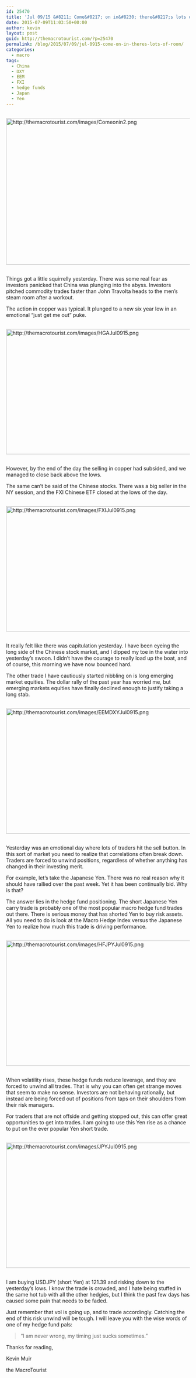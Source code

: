 ```yaml
---
id: 25470
title: 'Jul 09/15 &#8211; Come&#8217; on in&#8230; there&#8217;s lots of room'
date: 2015-07-09T11:03:50+00:00
author: kevin
layout: post
guid: http://themacrotourist.com/?p=25470
permalink: /blog/2015/07/09/jul-0915-come-on-in-theres-lots-of-room/
categories:
  - macro
tags:
  - China
  - DXY
  - EEM
  - FXI
  - hedge funds
  - Japan
  - Yen
---
```


  <img src="http://themacrotourist.com/images/Comeonin2.png" alt="http://themacrotourist.com/images/Comeonin2.png" style="margin:30px auto;display:block;" width="600" height="400">

Things got a little squirrelly yesterday. There was some real fear as investors panicked that China was plunging into the abyss. Investors pitched commodity trades faster than John Travolta heads to the men’s steam room after a workout.

The action in copper was typical. It plunged to a new six year low in an emotional “just get me out” puke.


  <img src="http://themacrotourist.com/images/HGAJul0915.png" alt="http://themacrotourist.com/images/HGAJul0915.png" style="margin:30px auto;display:block;" width="600" height="342">

However, by the end of the day the selling in copper had subsided, and we managed to close back above the lows.

The same can’t be said of the Chinese stocks. There was a big seller in the NY session, and the FXI Chinese ETF closed at the lows of the day.


  <img src="http://themacrotourist.com/images/FXIJul0915.png" alt="http://themacrotourist.com/images/FXIJul0915.png" style="margin:30px auto;display:block;" width="600" height="342">

It really felt like there was capitulation yesterday. I have been eyeing the long side of the Chinese stock market, and I dipped my toe in the water into yesterday’s swoon. I didn’t have the courage to really load up the boat, and of course, this morning we have now bounced hard.

The other trade I have cautiously started nibbling on is long emerging market equities. The dollar rally of the past year has worried me, but emerging markets equities have finally declined enough to justify taking a long stab.


  <img src="http://themacrotourist.com/images/EEMDXYJul0915.png" alt="http://themacrotourist.com/images/EEMDXYJul0915.png" style="margin:30px auto;display:block;" width="600" height="342">

Yesterday was an emotional day where lots of traders hit the sell button. In this sort of market you need to realize that correlations often break down. Traders are forced to unwind positions, regardless of whether anything has changed in their investing merit.

For example, let’s take the Japanese Yen. There was no real reason why it should have rallied over the past week. Yet it has been continually bid. Why is that?

The answer lies in the hedge fund positioning. The short Japanese Yen carry trade is probably one of the most popular macro hedge fund trades out there. There is serious money that has shorted Yen to buy risk assets. All you need to do is look at the Macro Hedge Index versus the Japanese Yen to realize how much this trade is driving performance.


  <img src="http://themacrotourist.com/images/HFJPYJul0915.png" alt="http://themacrotourist.com/images/HFJPYJul0915.png" style="margin:30px auto;display:block;" width="600" height="342">

When volatility rises, these hedge funds reduce leverage, and they are forced to unwind all trades. That is why you can often get strange moves that seem to make no sense. Investors are not behaving rationally, but instead are being forced out of positions from taps on their shoulders from their risk managers.

For traders that are not offside and getting stopped out, this can offer great opportunities to get into trades. I am going to use this Yen rise as a chance to put on the ever popular Yen short trade.


  <img src="http://themacrotourist.com/images/JPYJul0915.png" alt="http://themacrotourist.com/images/JPYJul0915.png" style="margin:30px auto;display:block;" width="600" height="342">

I am buying USDJPY (short Yen) at 121.39 and risking down to the yesterday’s lows. I know the trade is crowded, and I hate being stuffed in the same hot tub with all the other hedgies, but I think the past few days has caused some pain that needs to be faded.

Just remember that vol is going up, and to trade accordingly. Catching the end of this risk unwind will be tough. I will leave you with the wise words of one of my hedge fund pals:

> “I am never wrong, my timing just sucks sometimes.”

Thanks for reading,
  
Kevin Muir
  
the MacroTourist